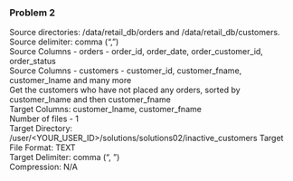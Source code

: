 ### Problem 2

Source directories: /data/retail_db/orders and /data/retail_db/customers.                                               
Source delimiter: comma (“,”)                                                                                           
Source Columns - orders - order_id, order_date, order_customer_id, order_status                                         
Source Columns - customers - customer_id, customer_fname, customer_lname and many more                                  
Get the customers who have not placed any orders, sorted by customer_lname and then customer_fname                      
Target Columns: customer_lname, customer_fname                                                                          
Number of files - 1                                                                                                     
Target Directory: /user/<YOUR_USER_ID>/solutions/solutions02/inactive_customers
Target File Format: TEXT                                                                                                
Target Delimiter: comma (“, ”)                                                                                         
Compression: N/A